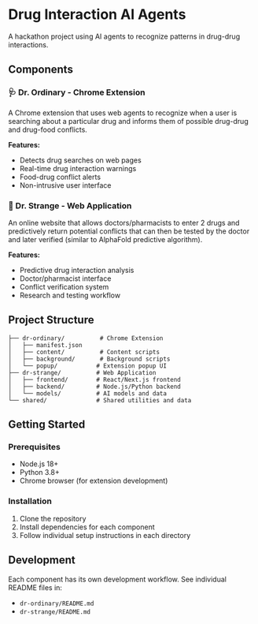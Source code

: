 # Drug Interaction AI Agents

A hackathon project using AI agents to recognize patterns in drug-drug interactions.

## Components

### 🩺 Dr. Ordinary - Chrome Extension
A Chrome extension that uses web agents to recognize when a user is searching about a particular drug and informs them of possible drug-drug and drug-food conflicts.

**Features:**
- Detects drug searches on web pages
- Real-time drug interaction warnings
- Food-drug conflict alerts
- Non-intrusive user interface

### 🔬 Dr. Strange - Web Application
An online website that allows doctors/pharmacists to enter 2 drugs and predictively return potential conflicts that can then be tested by the doctor and later verified (similar to AlphaFold predictive algorithm).

**Features:**
- Predictive drug interaction analysis
- Doctor/pharmacist interface
- Conflict verification system
- Research and testing workflow

## Project Structure

```
├── dr-ordinary/          # Chrome Extension
│   ├── manifest.json
│   ├── content/          # Content scripts
│   ├── background/       # Background scripts
│   └── popup/           # Extension popup UI
├── dr-strange/          # Web Application
│   ├── frontend/        # React/Next.js frontend
│   ├── backend/         # Node.js/Python backend
│   └── models/          # AI models and data
└── shared/              # Shared utilities and data
```

## Getting Started

### Prerequisites
- Node.js 18+
- Python 3.8+
- Chrome browser (for extension development)

### Installation
1. Clone the repository
2. Install dependencies for each component
3. Follow individual setup instructions in each directory

## Development

Each component has its own development workflow. See individual README files in:
- `dr-ordinary/README.md`
- `dr-strange/README.md`
